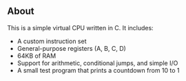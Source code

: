 ## About

This is a simple virtual CPU written in C. It includes:

- A custom instruction set
- General-purpose registers (A, B, C, D)
- 64KB of RAM
- Support for arithmetic, conditional jumps, and simple I/O
- A small test program that prints a countdown from 10 to 1
